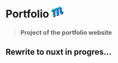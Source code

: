# Portfolio ![](https://github.com/maciekiwaniuk/portfolio/blob/main/public/img/icons/favicon-32x32.png?raw=true)

> ### Project of the portfolio website

## Rewrite to nuxt in progres...
